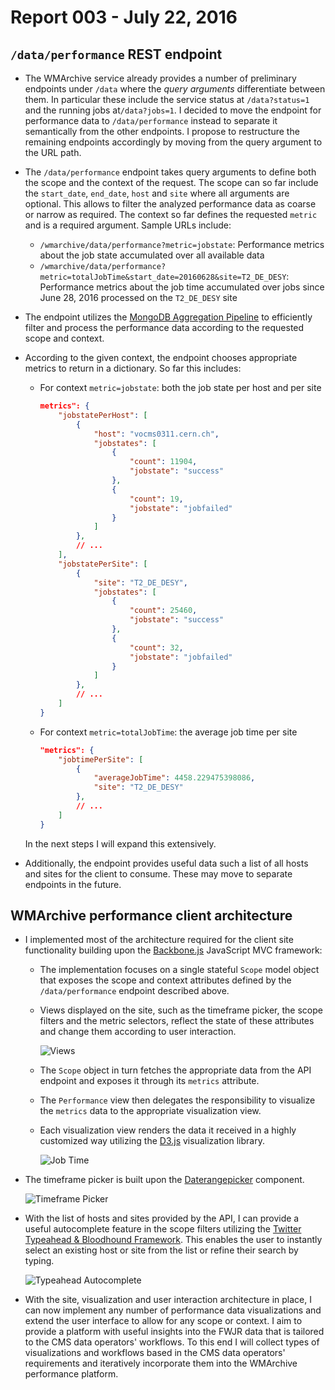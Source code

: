 # Report 003 - July 22, 2016

## `/data/performance` REST endpoint

- The WMArchive service already provides a number of preliminary endpoints under `/data` where the _query arguments_ differentiate between them. In particular these include the service status at `/data?status=1` and the running jobs at`/data?jobs=1`. I decided to move the endpoint for performance data to `/data/performance` instead to separate it semantically from the other endpoints. I propose to restructure the remaining endpoints accordingly by moving from the query argument to the URL path.
- The `/data/performance` endpoint takes query arguments to define both the scope and the context of the request. The scope can so far include the `start_date`, `end_date`, `host` and `site` where all arguments are optional. This allows to filter the analyzed performance data as coarse or narrow as required. The context so far defines the requested `metric` and is a required argument. Sample URLs include:
	- `/wmarchive/data/performance?metric=jobstate`: Performance metrics about the job state accumulated over all available data
	- `/wmarchive/data/performance?metric=totalJobTime&start_date=20160628&site=T2_DE_DESY`: Performance metrics about the job time accumulated over jobs since June 28, 2016 processed on the `T2_DE_DESY` site
- The endpoint utilizes the [MongoDB Aggregation Pipeline](https://docs.mongodb.com/manual/core/aggregation-pipeline/) to efficiently filter and process the performance data according to the requested scope and context.
- According to the given context, the endpoint chooses appropriate metrics to return in a dictionary. So far this includes:
	- For context `metric=jobstate`: both the job state per host and per site
	
		```json
		metrics": {
			"jobstatePerHost": [
				{
					"host": "vocms0311.cern.ch",
					"jobstates": [
						{
							"count": 11904,
							"jobstate": "success"
						},
						{
							"count": 19,
							"jobstate": "jobfailed"
						}
					]
				},
				// ...
			],
			"jobstatePerSite": [
				{
					"site": "T2_DE_DESY",
					"jobstates": [
						{
							"count": 25460,
							"jobstate": "success"
						},
						{
							"count": 32,
							"jobstate": "jobfailed"
						}
					]
				},
				// ...
			]
		}
		```
		
	- For context `metric=totalJobTime`: the average job time per site
		
		```json
		"metrics": {
			"jobtimePerSite": [
				{
					"averageJobTime": 4458.229475398086,
					"site": "T2_DE_DESY"
				},
				// ...
			]
		}
		```
	
	In the next steps I will expand this extensively.
	
- Additionally, the endpoint provides useful data such a list of all hosts and sites for the client to consume. These may move to separate endpoints in the future.

## WMArchive performance client architecture

- I implemented most of the architecture required for the client site functionality building upon the [Backbone.js](http://backbonejs.org) JavaScript MVC framework:
	- The implementation focuses on a single stateful `Scope` model object that exposes the scope and context attributes defined by the `/data/performance` endpoint described above.
	- Views displayed on the site, such as the timeframe picker, the scope filters and the metric selectors, reflect the state of these attributes and change them according to user interaction.
	
		![Views](images/003/views.png)
	- The `Scope` object in turn fetches the appropriate data from the API endpoint and exposes it through its `metrics` attribute.
	- The `Performance` view then delegates the responsibility to visualize the `metrics` data to the appropriate visualization view.
	- Each visualization view renders the data it received in a highly customized way utilizing the [D3.js](d3js.org) visualization library.
		
		![Job Time](images/003/jobtime.png)

- The timeframe picker is built upon the [Daterangepicker](https://github.com/dangrossman/bootstrap-daterangepicker) component.

	![Timeframe Picker](images/003/timeframe_picker.png)
- With the list of hosts and sites provided by the API, I can provide a useful autocomplete feature in the scope filters utilizing the [Twitter Typeahead & Bloodhound Framework](https://github.com/twitter/typeahead.js). This enables the user to instantly select an existing host or site from the list or refine their search by typing.
	
	![Typeahead Autocomplete](images/003/typeahead_autocomplete.png)
- With the site, visualization and user interaction architecture in place, I can now implement any number of performance data visualizations and extend the user interface to allow for any scope or context. I aim to provide a platform with useful insights into the FWJR data that is tailored to the CMS data operators' workflows. To this end I will collect types of visualizations and workflows based in the CMS data operators' requirements and iteratively incorporate them into the WMArchive performance platform.
